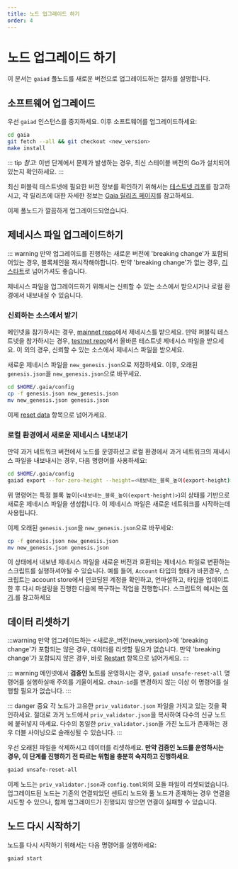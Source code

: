 ```yaml
---
title: 노드 업그레이드 하기
order: 4
---
```


<!-- markdown-link-check-disable -->
# 노드 업그레이드 하기

이 문서는 `gaiad` 풀노드를 새로운 버전으로 업그레이드하는 절차를 설명합니다.

## 소프트웨어 업그레이드

우선 `gaiad` 인스턴스를 중지하세요. 이후 소프트웨어를 업그레이드하세요:

```bash
cd gaia
git fetch --all && git checkout <new_version>
make install
```

::: tip
_참고_: 이번 단계에서 문제가 발생하는 경우, 최신 스테이블 버전의 Go가 설치되어있는지 확인하세요.
:::

최신 퍼블릭 테스트넷에 필요한 버전 정보를 확인하기 위해서는 [테스트넷 리포](https://github.com/cosmos/testnets)를 참고하시고, 각 릴리즈에 대한 자세한 정보는 [Gaia 릴리즈 페이지](https://github.com/cosmos/Gaia/releases)를 참고하세요.

이제 풀노드가 깔끔하게 업그레이드되었습니다.

## 제네시스 파일 업그레이드하기

::: warning
만약 업그레이드를 진행하는 새로운 버전에 'breaking change'가 포함되어있는 경우, 블록체인을 재시작해야합니다. 만약 'breaking change'가 없는 경우, [리스타트](#restart)로 넘어가셔도 좋습니다.

제네시스 파일을 업그레이드하기 위해서는 신뢰할 수 있는 소스에서 받으시거나 로컬 환경에서 내보내실 수 있습니다.

### 신뢰하는 소스에서 받기

메인넷을 참가하시는 경우, [mainnet repo](https://github.com/cosmos/launch)에서 제네시스를 받으세요. 만약 퍼블릭 테스트넷을 참가하시는 경우, [testnet repo](https://github.com/cosmos/testnets)에서 올바른 테스트넷 제네시스 파일을 받으세요. 이 외의 경우, 신뢰할 수 있는 소스에서 제네시스 파일을 받으세요.

새로운 제네시스 파일을 `new_genesis.json`으로 저장하세요. 이후, 오래된 `genesis.json`을 `new_genesis.json`으로 바꾸세요.

```bash
cd $HOME/.gaia/config
cp -f genesis.json new_genesis.json
mv new_genesis.json genesis.json
```

이제 [reset data](#reset-data) 항목으로 넘어가세요.

### 로컬 환경에서 새로운 제네시스 내보내기

만약 과거 네트워크 버전에서 노드를 운영하셨고 로컬 환경에서 과거 네트워크의 제네시스 파일을 내보내시는 경우, 다음 명령어를 사용하세요:

```bash
cd $HOME/.gaia/config
gaiad export --for-zero-height --height=<내보내는_블록_높이(export-height)> > new_genesis.json
```

위 명령어는 특정 블록 높이(`<내보내는_블록_높이(export-height)>`)의 상태를 기반으로 새로운 제네시스 파일을 생성합니다. 이 제네시스 파일은 새로운 네트워크를 시작하는데 사용됩니다.

이제 오래된 `genesis.json`을 `new_genesis.json`으로 바꾸세요:

```bash
cp -f genesis.json new_genesis.json
mv new_genesis.json genesis.json
```

이 상태에서 내보낸 제네시스 파일을 새로운 버전과 호환되는 제네시스 파일로 변환하는 스크립트를 실행하셔야될 수 있습니다. 예를 들어, `Account` 타입의 형태가 바뀐경우, 스크립트는 account store에서 인코딩된 계정을 확인하고, 언마셜하고, 타입을 업데이트한 후 다시 마셜링을 진행한 다음에 복구하는 작업을 진행합니다. 스크립트의 예시는 [여기](https://github.com/cosmos/cosmos-sdk/blob/master/contrib/export/v0.33.x-to-v0.34.0.py).를 참고하세요

## 데이터 리셋하기

:::warning
만약 업그레이드하는 <새로운\_버전(new_version)>에 'breaking change'가 포함되는 않은 경우, 데이터를 리셋할 필요가 없습니다. 만약 'breaking change'가 포함되지 않은 경우, 바로 [Restart](#restart) 항목으로 넘어가세요.
:::

::: warning
메인넷에서 **검증인 노드**를 운영하시는 경우, `gaiad unsafe-reset-all` 명령어를 실행하실때 주의를 기울이세요. `chain-id`를 변경하지 않는 이상 이 명령어를 실행할 필요가 없습니다.
:::

::: danger 중요
각 노드가 고유한 `priv_validator.json` 파일을 가지고 있는 것을 확인하세요. 절대로 과거 노드에서 `priv_validator.json`을 복사하여 다수의 신규 노드에 붙혀넣지 마세요. 다수의 동일한 `priv_validator.json`을 가진 노드가 존재하는 경우 더블 사이닝으로 슬래싱될 수 있습니다.
:::

우선 오래된 파일을 삭제하시고 데이터를 리셋하세요.
**만약 검증인 노드를 운영하시는 경우, 이 단계를 진행하기 전 따르는 위험을 충분히 숙지하고 진행하세요**.

```bash
gaiad unsafe-reset-all
```

이제 노드는 `priv_validator.json`과 `config.toml`외의 모들 파일이 리셋되었습니다. 업그레이드된 노드는 기존의 연결되었던 센트리 노드와 풀 노드가 존재하는 경우 연결을 시도할 수 있으나, 함께 업그레이드가 진행되지 않으면 연결이 실패할 수 있습니다.

## 노드 다시 시작하기

노드를 다시 시작하기 위해서는 다음 명령어를 실행하세요:

```bash
gaiad start
```

<!-- markdown-link-check-enable -->